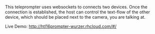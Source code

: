 This teleprompter uses websockets to connects two devices. 
Once the connection is established, the host can control the text-flow of the other device, which should be placed next to the camera, you are talking at.

Live Demo: http://htl16prompter-wurzer.rhcloud.com/#/
